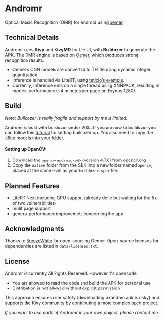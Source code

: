 # Andromr

Optical Music Recognition (OMR) for Android using [oemer](https://github.com/BreezeWhite/oemer).

## Technical Details
Andromr uses **Kivy** and **KivyMD** for the UI, with **Buildozer** to generate the APK. The OMR engine is based on [Oemer](https://github.com/BreezeWhite/oemer), which produces strong recognition results.

-   Oemer’s CNN models are converted to TFLite using dynamic integer quantization.
-   Inference is handled via LiteRT, using [teticio’s example](https://github.com/teticio/kivy-tensorflow-helloworld).
-   Currently, inference runs on a single thread using XNNPACK, resulting in modest performance (~4 minutes per page on Exynos 1280).

## Build
*Note: Buildozer is really fragile and support by me is limited.*

Andromr is built with buildozer under WSL. If you are new to buildozer you can follow this [tutorial](https://www.youtube.com/watch?v=pzsvN3fuBA0) for setting buildozer up.
You also need to copy the .tflite models into your folder.
#### Setting up OpenCV:
1.  Download the `opencv-android-sdk` (version 4.7.0) from [opencv.org](https://opencv.org/)
3.  Copy the `native` folder from the SDK into a new folder named `opencv`, placed at the same level as your `buildozer.spec` file.

## Planned Features

 - LiteRT Next including GPU support (already done but waiting for the fix of two vulnerabilities)
 - mulit page support
 - general performance improvemets concerning the app

## Acknowledgments
Thanks to [BreezeWhite](https://github.com/BreezeWhite) for open-sourcing Oemer. 
Open-source licenses for dependencies are listed in `data/licenses.txt`.


## License
Andromr is currently All Rights Reserved. 
However it's opencode:

 - You are allowed to read the code and build the APK for personal use
 - Distribution is not allowed without explicit permission

This approach ensures user safety (downloading a random apk is risky) and supports the Kivy community by contributing a more complex open project.

*If you want to use parts of Andromr in your own project, please contact me.*
